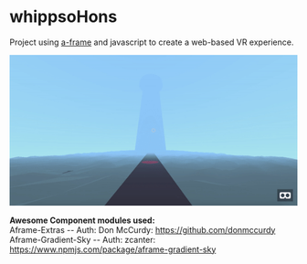 # whippsoHons

Project using <a href="https://aframe.io/">a-frame</a> and javascript to create a web-based VR experience.

![VR Project - lighthouse](https://github.com/whippsofacto/whippsoHons/blob/master/whippVR.gif)

<b>Awesome Component modules used:</b>
<br>
Aframe-Extras -- Auth: Don McCurdy: https://github.com/donmccurdy<br>
Aframe-Gradient-Sky -- Auth: zcanter: https://www.npmjs.com/package/aframe-gradient-sky
